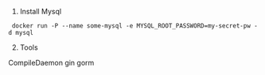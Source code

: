 1. Install Mysql

```
 docker run -P --name some-mysql -e MYSQL_ROOT_PASSWORD=my-secret-pw -d mysql
```

2. Tools 

CompileDaemon
gin
gorm